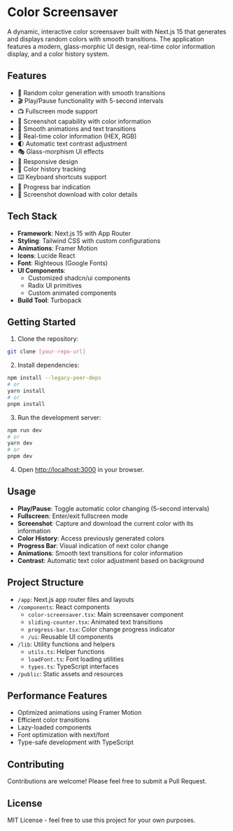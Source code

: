 # Color Screensaver

A dynamic, interactive color screensaver built with Next.js 15 that generates and displays random colors with smooth transitions. The application features a modern, glass-morphic UI design, real-time color information display, and a color history system.

## Features

- 🎨 Random color generation with smooth transitions
- 🎬 Play/Pause functionality with 5-second intervals
- 📺 Fullscreen mode support
- 📸 Screenshot capability with color information
- 💫 Smooth animations and text transitions
- 🎯 Real-time color information (HEX, RGB)
- 🌓 Automatic text contrast adjustment
- 🎭 Glass-morphism UI effects
- 📱 Responsive design
- 🎨 Color history tracking
- ⌨️ Keyboard shortcuts support
- 🔄 Progress bar indication
- 💾 Screenshot download with color details

## Tech Stack

- **Framework**: Next.js 15 with App Router
- **Styling**: Tailwind CSS with custom configurations
- **Animations**: Framer Motion
- **Icons**: Lucide React
- **Font**: Righteous (Google Fonts)
- **UI Components**:
  - Customized shadcn/ui components
  - Radix UI primitives
  - Custom animated components
- **Build Tool**: Turbopack

## Getting Started

1. Clone the repository:

```bash
git clone [your-repo-url]
```

2. Install dependencies:

```bash
npm install --legacy-peer-deps
# or
yarn install
# or
pnpm install
```

3. Run the development server:

```bash
npm run dev
# or
yarn dev
# or
pnpm dev
```

4. Open [http://localhost:3000](http://localhost:3000) in your browser.

## Usage

- **Play/Pause**: Toggle automatic color changing (5-second intervals)
- **Fullscreen**: Enter/exit fullscreen mode
- **Screenshot**: Capture and download the current color with its information
- **Color History**: Access previously generated colors
- **Progress Bar**: Visual indication of next color change
- **Animations**: Smooth text transitions for color information
- **Contrast**: Automatic text color adjustment based on background

## Project Structure

- `/app`: Next.js app router files and layouts
- `/components`: React components
  - `color-screensaver.tsx`: Main screensaver component
  - `sliding-counter.tsx`: Animated text transitions
  - `progress-bar.tsx`: Color change progress indicator
  - `/ui`: Reusable UI components
- `/lib`: Utility functions and helpers
  - `utils.ts`: Helper functions
  - `loadFont.ts`: Font loading utilities
  - `types.ts`: TypeScript interfaces
- `/public`: Static assets and resources

## Performance Features

- Optimized animations using Framer Motion
- Efficient color transitions
- Lazy-loaded components
- Font optimization with next/font
- Type-safe development with TypeScript

## Contributing

Contributions are welcome! Please feel free to submit a Pull Request.

## License

MIT License - feel free to use this project for your own purposes.
